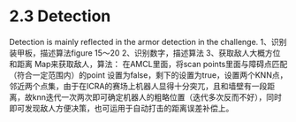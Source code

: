 # 2.3 Detection

Detection is mainly reflected in the armor detection in the challenge.
1、识别装甲板，描述算法figure 15～20
2、识别数字，描述算法
3、获取敌人大概方位和距离
Map来获取敌人，算法：
在AMCL里面，将scan points里面与障碍点匹配（符合一定范围内）的point 设置为false，剩下的设置为true，设置两个KNN点，邻近两个点集，由于在ICRA的赛场上机器人显得十分突兀，且和墙壁有一段距离，故knn迭代一次两次即可确定机器人的粗略位置（迭代多次反而不好），同时即可发现敌人方便决策，也可运用于自动打击的距离误差补偿上。

